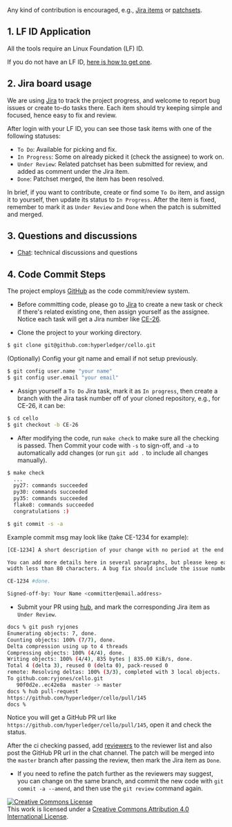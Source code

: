 [//]: # "SPDX-License-Identifier: CC-BY-4.0"

Any kind of contribution is encouraged, e.g., [Jira items](https://jira.hyperledger.org/projects/CE/issues) or [patchsets](https://github.com/hyperledger/cello).

## 1. LF ID Application

All the tools require an Linux Foundation (LF) ID.

If you do not have an LF ID, [here is how to get one](https://wiki.hyperledger.org/display/CA/Setting+up+an+LFID).

## 2. Jira board usage

We are using [Jira](https://jira.hyperledger.org/projects/CE) to track the project progress, and welcome to report bug issues or create to-do tasks there. Each item should try keeping simple and focused, hence easy to fix and review.

After login with your LF ID, you can see those task items with one of the following statuses:

- `To Do`: Available for picking and fix.
- `In Progress`: Some on already picked it (check the assignee) to work on.
- `Under Review`: Related patchset has been submitted for review, and added as comment under the Jira item.
- `Done`: Patchset merged, the item has been resolved.

In brief, if you want to contribute, create or find some `To Do` item, and assign it to yourself, then update its status to `In Progress`. After the item is fixed, remember to mark it as `Under Review` and `Done` when the patch is submitted and merged.

## 3. Questions and discussions

- [Chat](https://discord.gg/hyperledger): technical discussions and questions

## 4. Code Commit Steps

The project employs [GitHub](https://github.com/hyperledger/cello) as the code commit/review system.

- Before committing code, please go to [Jira](https://jira.hyperledger.org/projects/CE) to create a new task or check if there's related existing one, then assign yourself as the assignee. Notice each task will get a Jira number like [CE-26](https://jira.hyperledger.org/browse/CE-26).

- Clone the project to your working directory.

```bash
$ git clone git@github.com:hyperledger/cello.git
```

(Optionally) Config your git name and email if not setup previously.

```bash
$ git config user.name "your name"
$ git config user.email "your email"
```

- Assign yourself a `To Do` Jira task, mark it as `In progress`, then create a branch with the Jira task number off of your cloned repository, e.g., for CE-26, it can be:

```bash
$ cd cello
$ git checkout -b CE-26
```

- After modifying the code, run `make check` to make sure all the checking is passed. Then Commit your code with `-s` to sign-off, and `-a` to automatically add changes (or run `git add .` to include all changes manually).

```bash
$ make check
  ...
  py27: commands succeeded
  py30: commands succeeded
  py35: commands succeeded
  flake8: commands succeeded
  congratulations :)

$ git commit -s -a
```

Example commit msg may look like (take CE-1234 for example):

```bash
[CE-1234] A short description of your change with no period at the end

You can add more details here in several paragraphs, but please keep each line
width less than 80 characters. A bug fix should include the issue number.

CE-1234 #done.

Signed-off-by: Your Name <committer@email.address>
```

- Submit your PR using [hub](https://github.com/github/hub/), and mark the
  corresponding Jira item as `Under Review`.

```bash
docs % git push ryjones
Enumerating objects: 7, done.
Counting objects: 100% (7/7), done.
Delta compression using up to 4 threads
Compressing objects: 100% (4/4), done.
Writing objects: 100% (4/4), 835 bytes | 835.00 KiB/s, done.
Total 4 (delta 3), reused 0 (delta 0), pack-reused 0
remote: Resolving deltas: 100% (3/3), completed with 3 local objects.
To github.com:ryjones/cello.git
   90f0d2e..ec42e8a  master -> master
docs % hub pull-request
https://github.com/hyperledger/cello/pull/145
docs %
```

Notice you will get a GitHub PR url like `https://github.com/hyperledger/cello/pull/145`, open it and check the status.

After the ci checking passed, add [reviewers](https://wiki.hyperledger.org/projects/cello#contributors) to the reviewer list and also post the GitHub PR url in the chat channel. The patch will be merged into the `master` branch after passing the review, then mark the Jira item as `Done`.

- If you need to refine the patch further as the reviewers may suggest, you can change on the same branch, and commit the new code with `git commit -a --amend`, and then use the `git review` command again.

<a rel="license" href="http://creativecommons.org/licenses/by/4.0/"><img alt="Creative Commons License" style="border-width:0" src="https://i.creativecommons.org/l/by/4.0/88x31.png" /></a><br />This work is licensed under a <a rel="license" href="http://creativecommons.org/licenses/by/4.0/">Creative Commons Attribution 4.0 International License</a>.
